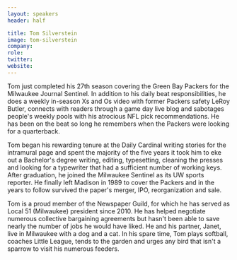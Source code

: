 ```yaml
---
layout: speakers
header: half

title: Tom Silverstein
image: tom-silverstein
company: 
role: 
twitter: 
website: 
---
```

Tom just completed his 27th season covering the Green Bay Packers for the Milwaukee Journal Sentinel. In addition to his daily beat responsibilities, he does a weekly in-season Xs and Os video with former Packers safety LeRoy Butler, connects with readers through a game day live blog and sabotages people's weekly pools with his atrocious NFL pick recommendations. He has been on the beat so long he remembers when the Packers were looking for a quarterback. 

Tom began his rewarding tenure at the Daily Cardinal writing stories for the intramural page and spent the majority of the five years it took him to eke out a Bachelor's degree writing, editing, typesetting, cleaning the presses and looking for a typewriter that had a sufficient number of working keys. After graduation, he joined the Milwaukee Sentinel as its UW sports reporter. He finally left Madison in 1989 to cover the Packers and in the years to follow survived the paper's merger, IPO, reorganization and sale. 

Tom is a proud member of the Newspaper Guild, for which he has served as Local 51 (Milwaukee) president since 2010. He has helped negotiate numerous collective bargaining agreements but hasn't been able to save nearly the number of jobs he would have liked. He and his partner, Janet, live in Milwaukee with a dog and a cat. In his spare time, Tom plays softball, coaches Little League, tends to the garden and urges any bird that isn't a sparrow to visit his numerous feeders.
